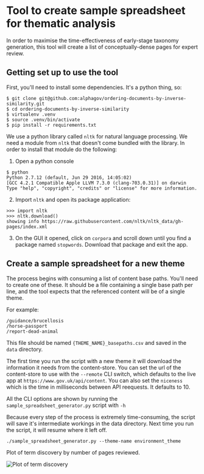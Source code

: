 # Tool to create sample spreadsheet for thematic analysis

In order to maximise the time-effectiveness of early-stage taxonomy generation,
this tool will create a list of conceptually-dense pages for expert review.

## Getting set up to use the tool

First, you'll need to install some dependencies. It's a python thing, so:

```
$ git clone git@github.com:alphagov/ordering-documents-by-inverse-similarity.git
$ cd ordering-documents-by-inverse-similarity
$ virtualenv .venv
$ source .venv/bin/activate
$ pip install -r requirements.txt
```

We use a python library called `nltk` for natural language processing. We need a
module from `nltk` that doesn't come bundled with the library. In order to
install that module do the following:

1) Open a python console

```
$ python
Python 2.7.12 (default, Jun 29 2016, 14:05:02)
[GCC 4.2.1 Compatible Apple LLVM 7.3.0 (clang-703.0.31)] on darwin
Type "help", "copyright", "credits" or "license" for more information.
```

2) Import `nltk` and open its package application:

```
>>> import nltk
>>> nltk.download()
showing info https://raw.githubusercontent.com/nltk/nltk_data/gh-pages/index.xml
```

3) On the GUI it opened, click on `corpora` and scroll down until you find a
package named `stopwords`. Download that package and exit the app.


## Create a sample spreadsheet for a new theme

The process begins with consuming a list of content base paths. You'll need to create one of these. It should be a file containing a single base path per line, and the tool expects that the referenced content will be of a single theme.

For example:
```
/guidance/brucellosis
/horse-passport
/report-dead-animal
```

This file should be named `{THEME_NAME}_basepaths.csv` and saved in the `data` directory.

The first time you run the script with a new theme it will download the information it needs from the content-store. You can set the url of the content-store to use with the `--remote` CLI switch, which defaults to the live app at `https://www.gov.uk/api/content`. You can also set the `niceness` which is the time in milliseconds between API reequests. It defaults to 10.

All the CLI options are shown by running the `sample_spreadsheet_generator.py` script with `-h`

Because every step of the process is extremely time-consuming, the script will save it's intermediate workings in the data directory. Next time you run the script, it will resume where it left off.

```
./sample_spreadsheet_generator.py --theme-name environment_theme
```

Plot of term discovery by number of pages reviewed.

![Plot of term discovery](https://cloud.githubusercontent.com/assets/608867/26249453/95d9c62e-3c9e-11e7-824f-02a5679d6471.png)
